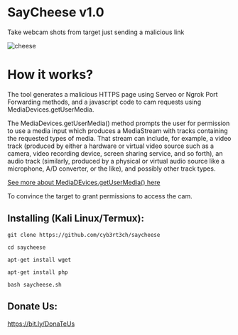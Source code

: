 # SayCheese v1.0
Take webcam shots from target just sending a malicious link

![cheese](https://user-images.githubusercontent.com/60990704/83184464-22fd5880-a147-11ea-924a-e8af8d80a73a.jpg)

# How it works?
<p>The tool generates a malicious HTTPS page using Serveo or Ngrok Port Forwarding methods, and a javascript code to cam requests using MediaDevices.getUserMedia. </p>

<p>The MediaDevices.getUserMedia() method prompts the user for permission to use a media input which produces a MediaStream with tracks containing the requested types of media. That stream can include, for example, a video track (produced by either a hardware or virtual video source such as a camera, video recording device, screen sharing service, and so forth), an audio track (similarly, produced by a physical or virtual audio source like a microphone, A/D converter, or the like), and possibly other track types. </p>

[See more about MediaDEvices.getUserMedia() here](https://developer.mozilla.org/en-US/docs/Web/API/MediaDevices/getUserMedia)
<p> To convince the target to grant permissions to access the cam.</p>

## Installing (Kali Linux/Termux):

```
git clone https://github.com/cyb3rt3ch/saycheese

cd saycheese

apt-get install wget

apt-get install php

bash saycheese.sh
```
## Donate Us:
   https://bit.ly/DonaTeUs

